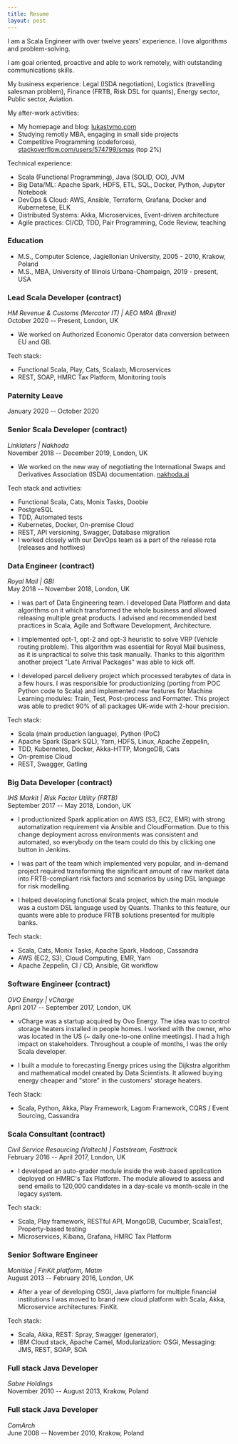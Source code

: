 ```yaml
---
title: Resume
layout: post
---
```


I am a Scala Engineer with over twelve years' experience. I love algorithms and problem-solving.

I am goal oriented, proactive and able to work remotely, with outstanding communications skills.

My business experience: Legal (ISDA negotiation), Logistics (travelling salesman problem), Finance (FRTB, Risk DSL for quants), Energy sector, Public sector, Aviation.

My after-work activities:

- My homepage and blog: [lukastymo.com](https://lukastymo.com)
- Studying remotly MBA, engaging in small side projects
- Competitive Programming (codeforces), [stackoverflow.com/users/574799/smas](https://stackoverflow.com/users/574799/smas) (top 2%)

Technical experience:

- Scala (Functional Programming), Java (SOLID, OO), JVM
- Big Data/ML: Apache Spark, HDFS, ETL, SQL, Docker, Python, Jupyter Notebook
- DevOps & Cloud: AWS, Ansible, Terraform, Grafana, Docker and Kubernetese, ELK
- Distributed Systems: Akka, Microservices, Event-driven architecture
- Agile practices: CI/CD, TDD, Pair Programming, Code Review, teaching

### Education

- M.S., Computer Science, Jagiellonian University, 2005 - 2010, Krakow, Poland
- M.S., MBA, University of Illinois Urbana-Champaign, 2019 - present, USA

### Lead Scala Developer (contract)

_HM Revenue & Customs (Mercator IT) | AEO MRA (Brexit)_<br/>
October 2020 -- Present, London, UK

* We worked on Authorized Economic Operator data conversion between EU and GB.

Tech stack:

- Functional Scala, Play, Cats, Scalaxb, Microservices
- REST, SOAP, HMRC Tax Platform, Monitoring tools

### Paternity Leave

January 2020 -- October 2020

### Senior Scala Developer (contract)

_Linklaters | Nakhoda_<br/>
November 2018 -- December 2019, London, UK

* We worked on the new way of negotiating the International Swaps and Derivatives Association (ISDA) documentation. [nakhoda.ai](https://nakhoda.ai)

Tech stack and activities:

- Functional Scala, Cats, Monix Tasks, Doobie
- PostgreSQL
- TDD, Automated tests
- Kubernetes, Docker, On-premise Cloud
- REST, API versioning, Swagger, Database migration
- I worked closely with our DevOps team as a part of the release rota (releases and hotfixes)

### Data Engineer (contract)

_Royal Mail | GBI_<br/>
May 2018 -- November 2018, London, UK

* I was part of Data Engineering team. I developed Data Platform and data algorithms on it which transformed the whole business and allowed releasing multiple great products. I advised and recommended best practices in Scala, Agile and Software Development, Architecture.

* I implemented opt-1, opt-2 and opt-3 heuristic to solve VRP (Vehicle routing problem). This algorithm was essential for Royal Mail business, as it is unpractical to solve this task manually. Thanks to this algorithm another project "Late Arrival Packages" was able to kick off.

* I developed parcel delivery project which processed terabytes of data in a few hours. I was responsible for productionizing (porting from POC Python code to Scala) and implemented new features for Machine Learning modules: Train, Test, Post-process and Formatter. This project was able to predict 90% of all packages UK-wide with 2-hour precision.

Tech stack:

- Scala (main production language), Python (PoC)
- Apache Spark (Spark SQL), Yarn, HDFS, Linux, Apache Zeppelin,
- TDD, Kubernetes, Docker, Akka-HTTP, MongoDB, Cats
- On-premise Cloud
- REST, Swagger, Gatling

### Big Data Developer (contract)

_IHS Markit | Risk Factor Utility (FRTB)_<br/>
September 2017 -- May 2018, London, UK

* I productionized Spark application on AWS (S3, EC2, EMR) with strong automatization requirement via Ansible and CloudFormation. Due to this change deployment across environments was consistent and automated, so everybody on the team could do this by clicking one button in Jenkins.

* I was part of the team which implemented very popular, and in-demand project required transforming the significant amount of raw market data into FRTB-compliant risk factors and scenarios by using DSL language for risk modelling.

* I helped developing functional Scala project, which the main module was a custom DSL language used by Quants. Thanks to this feature, our quants were able to produce FRTB solutions presented for multiple banks.

Tech stack:

- Scala, Cats, Monix Tasks, Apache Spark, Hadoop, Cassandra
- AWS (EC2, S3), Cloud Computing, EMR, Yarn
- Apache Zeppelin, CI / CD, Ansible, Git workflow

### Software Engineer (contract)

_OVO Energy | vCharge_<br/>
April 2017 -- September 2017, London, UK

* vCharge was a startup acquired by Ovo Energy. The idea was to control storage heaters installed in people homes. I worked with the owner, who was located in the US (~ daily one-to-one online meetings). I had a high impact on stakeholders. Throughout a couple of months, I was the only Scala developer.

* I built a module to forecasting Energy prices using the Dijkstra algorithm and mathematical model created by Data Scientists. It allowed buying energy cheaper and "store" in the customers' storage heaters.

Tech Stack:

- Scala, Python, Akka, Play Framework, Lagom Framework, CQRS / Event Sourcing, Cassandra

### Scala Consultant (contract)

_Civil Service Resourcing (Valtech) | Faststream, Fasttrack_<br/>
February 2016 -- April 2017, London, UK

* I developed an auto-grader module inside the web-based application deployed on HMRC's Tax Platform. The module allowed to assess and send emails to 120,000 candidates in a day-scale vs month-scale in the legacy system.

Tech stack:

- Scala, Play framework, RESTful API, MongoDB, Cucumber, ScalaTest, Property-based testing
- Microservices, Kibana, Grafana, HMRC Tax Platform

### Senior Software Engineer

_Monitise | FinKit platform, Matm_<br/>
August 2013 -- February 2016, London, UK

* After a year of developing OSGI, Java platform for multiple financial institutions I was moved to brand new cloud platform with Scala, Akka, Microservice architectures: FinKit.

Tech stack:

- Scala, Akka, REST: Spray, Swagger (generator), 
- IBM Cloud stack, Apache Camel, Modularization: OSGi, Messaging: JMS, REST, SOAP, SOA

### Full stack Java Developer

_Sabre Holdings_<br/>
November 2010 -- August 2013, Krakow, Poland

### Full stack Java Developer

_ComArch_<br/>
June 2008 -- November 2010, Krakow, Poland
